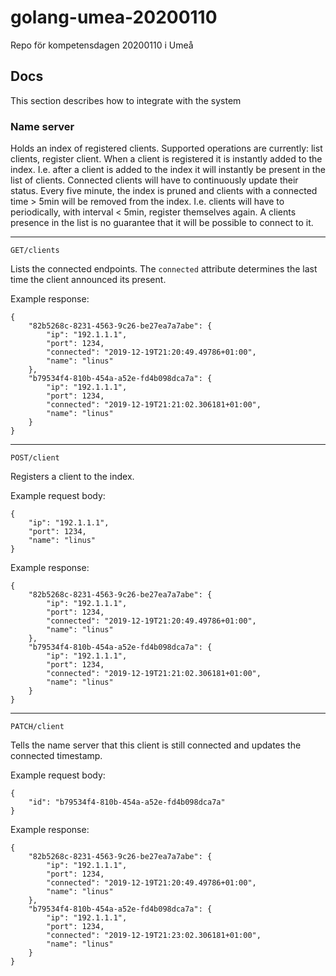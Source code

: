 # golang-umea-20200110
Repo för kompetensdagen 20200110 i Umeå


## Docs

This section describes how to integrate with the system

### Name server
Holds an index of registered clients. Supported operations are currently: list clients, register client.
When a client is registered it is instantly added to the index. I.e. after a client is added to the index it will
instantly be present in the list of clients. Connected clients will have to continuously update their status.
Every five minute, the index is pruned and clients with a connected time > 5min will be removed from the index.
I.e. clients will have to periodically, with interval < 5min, register themselves again. A clients presence in the
list is no guarantee that it will be possible to connect to it.

---

`GET/clients`

Lists the connected endpoints. The `connected` attribute determines the last time the client announced its present.

Example response:
```
{
    "82b5268c-8231-4563-9c26-be27ea7a7abe": {
        "ip": "192.1.1.1",
        "port": 1234,
        "connected": "2019-12-19T21:20:49.49786+01:00",
        "name": "linus"
    },
    "b79534f4-810b-454a-a52e-fd4b098dca7a": {
        "ip": "192.1.1.1",
        "port": 1234,
        "connected": "2019-12-19T21:21:02.306181+01:00",
        "name": "linus"
    }
}
```

---

`POST/client`

Registers a client to the index. 

Example request body:

```
{
    "ip": "192.1.1.1",
    "port": 1234,
    "name": "linus"
}
```

Example response:

```
{
    "82b5268c-8231-4563-9c26-be27ea7a7abe": {
        "ip": "192.1.1.1",
        "port": 1234,
        "connected": "2019-12-19T21:20:49.49786+01:00",
        "name": "linus"
    },
    "b79534f4-810b-454a-a52e-fd4b098dca7a": {
        "ip": "192.1.1.1",
        "port": 1234,
        "connected": "2019-12-19T21:21:02.306181+01:00",
        "name": "linus"
    }
}
```

---

`PATCH/client`

Tells the name server that this client is still connected and updates the 
connected timestamp.     

Example request body:

```
{
    "id": "b79534f4-810b-454a-a52e-fd4b098dca7a"
}
```

Example response:

```
{
    "82b5268c-8231-4563-9c26-be27ea7a7abe": {
        "ip": "192.1.1.1",
        "port": 1234,
        "connected": "2019-12-19T21:20:49.49786+01:00",
        "name": "linus"
    },
    "b79534f4-810b-454a-a52e-fd4b098dca7a": {
        "ip": "192.1.1.1",
        "port": 1234,
        "connected": "2019-12-19T21:23:02.306181+01:00",
        "name": "linus"
    }
}
```